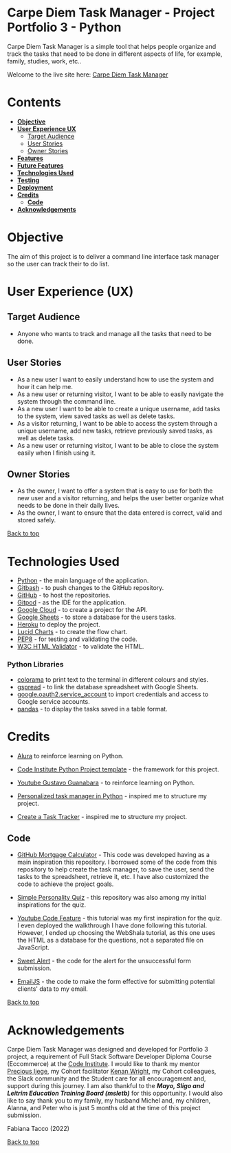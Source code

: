 # **Carpe Diem Task Manager - Project Portfolio 3 - Python**

Carpe Diem Task Manager is a simple tool that helps people organize and track the tasks that need to be done in different aspects of life, for example, family, studies, work, etc.. 

Welcome to the live site here: <a href="https://pp3-task-tracker.herokuapp.com/" target="_blank">Carpe Diem Task Manager</a>

# Contents

* [**Objective**](<#objective>)
* [**User Experience UX**](<#user-experience-ux>)
    * [Target Audience](<#target-audience>)
    * [User Stories](<#user-stories>)
    * [Owner Stories](<#owner-stories>)
* [**Features**](<#features>)
* [**Future Features**](<#future-features>)
* [**Technologies Used**](<#technologies-used>)
* [**Testing**](<#testing>)
* [**Deployment**](<#deployment>)
* [**Credits**](<#credits>)
    * [**Code**](<#code>)
*  [**Acknowledgements**](<#acknowledgements>)


# Objective 

The aim of this project is to deliver a command line interface task manager so the user can track their to do list. 

# User Experience (UX)

## Target Audience

* Anyone who wants to track and manage all the tasks that need to be done.

## User Stories

* As a new user I want to easily understand how to use the system and how it can help me.
* As a new user or returning visitor, I want to be able to easily navigate the system through the command line.
* As a new user I want to be able to create a unique username, add tasks to the system, view saved tasks as well as delete tasks.
* As a visitor returning, I want to be able to access the system through a unique username, add new tasks, retrieve previously saved tasks, as well as delete tasks.
* As a new user or returning visitor, I want to be able to close the system easily when I finish using it.

## Owner Stories

* As the owner, I want to offer a system that is easy to use for both the new user and a visitor returning, and helps the user better organize what needs to be done in their daily lives.
* As the owner, I want to ensure that the data entered is correct, valid and stored safely.


[Back to top](<#contents>)



# Technologies Used

* [Python](https://docs.python.org/3/contents.html) - the main language of the application.
* [Gitbash](https://en.wikipedia.org/wiki/Bash_(Unix_shell)) - to push changes to the GitHub repository.
* [GitHub](https://github.com/) - to host the repositories.
* [Gitpod](https://www.gitpod.io/) - as the IDE for the application.
* [Google Cloud](https://cloud.google.com/) - to create a project for the API.
* [Google Sheets](https://www.google.co.uk/sheets/about/) - to store a database for the users tasks.
* [Heroku](https://www.heroku.com/) to deploy the project.
* [Lucid Charts](https://www.lucidchart.com/) - to create the flow chart.
* [PEP8](http://pep8online.com/) - for testing and validating the code.
* [W3C HTML Validator](https://validator.w3.org/) - to validate the HTML.

### Python Libraries

* [colorama](https://pypi.org/project/colorama/) to print text to the terminal in different colours and styles.
* [gspread](https://developers.google.com/sheets/api) - to link the database spreadsheet with Google Sheets.
* [google.oauth2.service_account](https://google-auth.readthedocs.io/en/stable/index.html) to import credentials and access to Google service accounts.
* [pandas](https://pypi.org/project/pandas/) - to display the tasks saved in a table format.

# Credits 

* [Alura](https://www.alura.com.br/) to reinforce learning on Python.

* [Code Institute Python Project template](https://github.com/Code-Institute-Org/python-essentials-template-v1) - the framework for this project.

* [Youtube Gustavo Guanabara](https://www.youtube.com/watch?v=S9uPNppGsGo&list=PLHz_AreHm4dlKP6QQCekuIPky1CiwmdI6) - to reinforce learning on Python.

* [Personalized task manager in Python](https://www.geeksforgeeks.org/personalized-task-manager-in-python/) - inspired me to structure my project.

* [Create a Task Tracker](https://www.youtube.com/watch?v=ynd67UwG_cI&t=351s) - inspired me to structure my project.




## Code

* [GitHub Mortgage Calculator](https://github.com/frankiesanjana/mortgage-calculator/) - This code was developed having as a main inspiration this repository. I borrowed some of the code from this repository to help create the task manager, to save the user, send the tasks to the spreadsheet, retrieve it, etc. I have also customized the code to achieve the project goals.  

* [Simple Personality Quiz](https://github.com/edubz99/Simple-Personality-Quiz) - this repository was also among my initial inspirations for the quiz. 

* [Youtube Code Feature](https://www.youtube.com/watch?v=XnH56whHQqw) - this tutorial was my first inspiration for the quiz. I even deployed the walkthrough I have done following this tutorial. However, I ended up choosing the WebShala tutorial, as this one uses the HTML as a database for the questions, not a separated file on JavaScript. 

* [Sweet Alert](https://sweetalert.js.org/) - the code for the alert for the unsuccessful form submission.

* [EmailJS](https://www.emailjs.com) - the code to make the form effective for submitting potential clients' data to my email.  

[Back to top](<#contents>)

# Acknowledgements

Carpe Diem Task Manager was designed and developed for Portfolio 3 project, a requirement of Full Stack Software Developer Diploma Course (Eccommerce) at the [Code Institute](https://codeinstitute.net/). I would like to thank my mentor [Precious Ijege](https://www.linkedin.com/in/precious-ijege-908a00168/), my Cohort facilitator [Kenan Wright](https://se.linkedin.com/in/kenan-wright-bb0359b8), my Cohort colleagues, the Slack community and the Student care for all encouragement and, support during this journey. I am also thankful to the ***Mayo, Sligo and Leitrim Education Training Board (msletb)*** for this opportunity. I  would also like to say thank you to my family, my husband Michel and, my children, Alanna, and Peter who is just 5 months old at the time of this project submission. 

Fabiana Tacco (2022)

[Back to top](<#contents>)